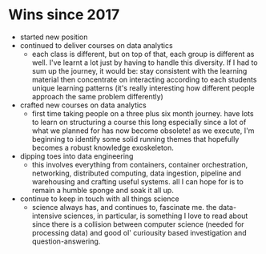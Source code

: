 # Wins since 2017

- started new position
- continued to deliver courses on data analytics 
  - each class is different, but on top of that, each group is different as well. I've learnt a lot just by having to handle this diversity. If I had to sum up the journey, it would be: stay consistent with the learning material then concentrate on interacting according to each students unique learning patterns (it's really interesting how different people approach the same problem differently) 
- crafted new courses on data analytics
  - first time taking people on a three plus six month journey. have lots to learn on structuring a course this long especially since a lot of what we planned for has now become obsolete! as we execute, I'm beginning to identify some solid running themes that hopefully becomes a robust knowledge exoskeleton. 
- dipping toes into data engineering
  - this involves everything from containers, container orchestration, networking, distributed computing, data ingestion, pipeline and warehousing and crafting useful systems. all I can hope for is to remain a humble sponge and soak it all up. 
- continue to keep in touch with all things science
  - science always has, and continues to, fascinate me. the data-intensive sciences, in particular, is something I love to read about since there is a collision between computer science (needed for processing data) and good ol' curiousity based investigation and question-answering. 
